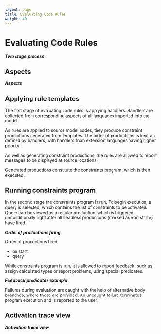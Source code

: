 ```yaml
---
layout: page
title: Evaluating Code Rules
weight: 40
---
```


# Evaluating Code Rules

***Two stage process***

## Aspects

***Aspects***

## Applying rule templates

The first stage of evaluating code rules is applying handlers. Handlers are collected from corresponding aspects of all languages imported into the model.

As rules are applied to source model nodes, they produce constraint productions generated from templates. The order of productions is kept as defined by handlers, with handlers from extension languages having higher priority.

As well as generating constraint productions, the rules are allowed to report messages to be displayed at source locations.

Generated productions constitute the constraints program, which is then executed.

## Running constraints program

In the second stage the constraints program is run. To begin execution, a query is selected, which contains the list of constraints to be activated. Query can be viewed as a regular production, which is triggered  unconditionally right after all headless productions (marked as «on start») have fired.

***Order of productions firing***

Order of productions fired:
 - on start
 - query

While constraints program is run, it is allowed to report feedback, such as assign calculated types or report problems, using special predicates.

***Feedback predicates example***

Failures during evaluation are caught with the help of alternative body branches, where those are provided. An uncaught failure terminates program execution and is reported to the user.

## Activation trace view

***Activation trace view***
